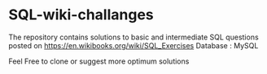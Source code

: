 # SQL-wiki-challanges

The repository contains solutions to basic and intermediate SQL questions posted on https://en.wikibooks.org/wiki/SQL_Exercises 
Database : MySQL

Feel Free to clone or suggest more optimum solutions
